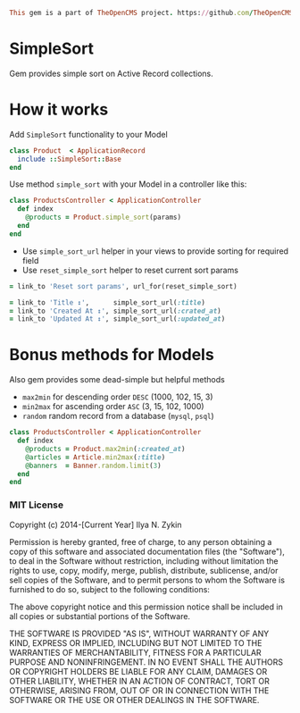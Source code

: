 ```ruby
This gem is a part of TheOpenCMS project. https://github.com/TheOpenCMS
```

# SimpleSort

Gem provides simple sort on Active Record collections.

# How it works

Add `SimpleSort` functionality to your Model

```ruby
class Product  < ApplicationRecord
  include ::SimpleSort::Base
end
```

Use method `simple_sort` with your Model in a controller like this:

```ruby
class ProductsController < ApplicationController
  def index
    @products = Product.simple_sort(params)
  end
end
```

* Use `simple_sort_url` helper in your views to provide sorting for required field
* Use `reset_simple_sort` helper to reset current sort params

```ruby
= link_to 'Reset sort params', url_for(reset_simple_sort)

= link_to 'Title ↕',      simple_sort_url(:title)
= link_to 'Created At ↕', simple_sort_url(:crated_at)
= link_to 'Updated At ↕', simple_sort_url(:updated_at)
```

# Bonus methods for Models

Also gem provides some dead-simple but helpful methods

* `max2min` for descending order `DESC` (1000, 102, 15, 3)
* `min2max` for ascending order `ASC` (3, 15, 102, 1000)
* `random` random record from a database (`mysql`, `psql`)

```ruby
class ProductsController < ApplicationController
  def index
    @products = Product.max2min(:created_at)
    @articles = Article.min2max(:title)
    @banners  = Banner.random.limit(3)
  end
end
```

### MIT License

Copyright (c) 2014-[Current Year] Ilya N. Zykin

Permission is hereby granted, free of charge, to any person obtaining a copy of this software and associated documentation files (the "Software"), to deal in the Software without restriction, including without limitation the rights to use, copy, modify, merge, publish, distribute, sublicense, and/or sell copies of the Software, and to permit persons to whom the Software is furnished to do so, subject to the following conditions:

The above copyright notice and this permission notice shall be included in all copies or substantial portions of the Software.

THE SOFTWARE IS PROVIDED "AS IS", WITHOUT WARRANTY OF ANY KIND, EXPRESS OR IMPLIED, INCLUDING BUT NOT LIMITED TO THE WARRANTIES OF MERCHANTABILITY, FITNESS FOR A PARTICULAR PURPOSE AND NONINFRINGEMENT. IN NO EVENT SHALL THE AUTHORS OR COPYRIGHT HOLDERS BE LIABLE FOR ANY CLAIM, DAMAGES OR OTHER LIABILITY, WHETHER IN AN ACTION OF CONTRACT, TORT OR OTHERWISE, ARISING FROM, OUT OF OR IN CONNECTION WITH THE SOFTWARE OR THE USE OR OTHER DEALINGS IN THE SOFTWARE.
